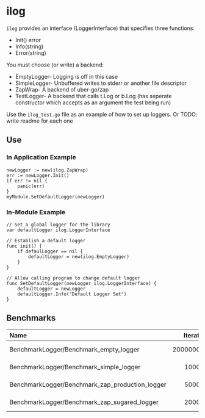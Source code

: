 # ilog

`ilog` provides an interface (LoggerInterface) that specifies three functions:
* Init() error
* Info(string)
* Error(string)

You must choose (or write) a backend:

* EmptyLogger- Logging is off in this case
* SimpleLogger- Unbuffered writes to stderr or another file descriptor
* ZapWrap- A backend of uber-go/zap
* TestLogger- A backend that calls t.Log or b.Log (has seperate constructor which accepts as an argument the test being run)

Use the `ilog_test.go` file as an example of how to set up loggers. Or TODO: write readme for each one

## Use

### In Application Example
```
newLogger := new(ilog.ZapWrap)
err := newLogger.Init()
if err != nil {
	panic(err)
}
myModule.SetDefaultLogger(newLogger)
```

### In-Module Example
```
// Set a global logger for the library
var defaultLogger ilog.LoggerInterface

// Establish a default logger
func init() {
	if defaulLogger == nil {
		defaultLogger = new(ilog.EmptyLogger)
	}
}

// Allow calling program to change default logger
func SetDefaultLogger(newLogger ilog.LoggerInterface) {
	defaultLogger = newLogger
	defaultLogger.Info("Default Logger Set")
}
```

## Benchmarks


| Name                                            |Iterations   |Speed			 |Memory	 |Allocs      |
|:----------------------------------------------- | -----------:| ----------:| -------:| ----------:|
| BenchmarkLogger/Benchmark_empty_logger					|2000000000	  |0.64 ns/op	 |0 B/op	 |0 allocs/op	|
| BenchmarkLogger/Benchmark_simple_logger					|1000000			|1166 ns/op	 |0 B/op	 |0 allocs/op	|
| BenchmarkLogger/Benchmark_zap_production_logger	|5000000			|308 ns/op	 |2 B/op	 |0 allocs/op	|
| BenchmarkLogger/Benchmark_zap_sugared_logger		|2000000			|611 ns/op	 |50 B/op	 |2 allocs/op	|


